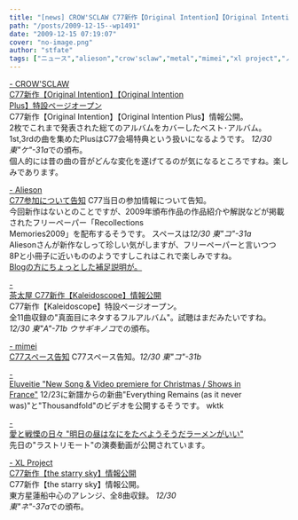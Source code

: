 ```yaml
---
title: "[news] CROW'SCLAW C77新作【Original Intention】【Original Intention Plus】特設ページオープン"
path: "/posts/2009-12-15--wp1491"
date: "2009-12-15 07:19:07"
cover: "no-image.png"
author: "stfate"
tags: ["ニュース","alieson","crow'sclaw","metal","mimei","xl project","ノーザン･キラー","茶太"]
---
```


<style type="text/css">
<!--
p {white-space: pre-wrap};
-->
</style>

<a  href="http://oi.crowsclaw.info/" target="_blank">- CROW'SCLAW C77新作【Original Intention】【Original Intention Plus】特設ページオープン</a>
<a href="http://oi.crowsclaw.info/"><img src="http://oi.crowsclaw.info/banner46895.jpg" alt="" /></a>
C77新作【Original Intention】【Original Intention Plus】情報公開。
2枚でこれまで発表された総てのアルバムをカバーしたベスト･アルバム。
1st,3rdの曲を集めたPlusはC77会場特典という扱いになるようです。
<em>12/30 東"ケ"-31a</em>での頒布。
個人的には昔の曲の音がどんな変化を遂げてるのが気になるところですね。楽しみであります。

<a  href="http://www.alieson.net/html/" target="_blank">- Alieson C77参加について告知</a>
C77当日の参加情報について告知。
今回新作はないとのことですが、2009年頒布作品の作品紹介や解説などが掲載されたフリーペーパー「Recollections Memories2009」を配布するそうです。
スペースは<em>12/30 東"コ"-31a</em>
Aliesonさんが新作なしって珍しい気がしますが、フリーペーパーと言いつつ
8Pと小冊子に近いもののようですしこれはこれで楽しみですね。
<a href="http://alieson.jugem.jp/">Blogの方にちょっとした補足説明が。</a>

<a  href="http://chata.moo.jp/uk6/index.html" target="_blank">- 茶太屋 C77新作【Kaleidoscope】情報公開</a>
<a href="http://chata.moo.jp/uk6/index.html"><img src="http://chata.moo.jp/uk6/img/ban/chanebn3.gif" alt="" /></a>
C77新作【Kaleidoscope】特設ページオープン。
全11曲収録の"真面目にネタするフルアルバム"。試聴はまだみたいですね。
<em>12/30 東"A"-71b ウサギキノコ</em>での頒布。

<a  href="http://totsu-kuni.net/" target="_blank">- mimei C77スペース告知</a>
C77スペース告知。<em>12/30 東"コ"-31b</em>

<a  href="http://www.eluveitie.ch/en/?view=news" target="_blank">- Eluveitie "New Song & Video premiere for Christmas / Shows in France"</a>
12/23に新譜からの新曲"Everything Remains (as it never was)"と"Thousandfold"のビデオを公開するそうです。
wktk

<a  href="http://cobhc.blog40.fc2.com/" target="_blank">- 愛と戦慄の日々 "明日の昼はなにをたべようそうだラーメンがいい"</a>
先日の"ラストリモート"の演奏動画が公開されています。

<a  href="http://www.xlproject.cc/" target="_blank">- XL Project C77新作【the starry sky】情報公開</a>
<a href="http://www.xlproject.cc/"><img src="http://www.xlproject.cc/images/bn.png" alt="" /></a>
C77新作【the starry sky】情報公開。
東方星蓮船中心のアレンジ、全8曲収録。
<em>12/30 東"ネ"-37a</em>での頒布。